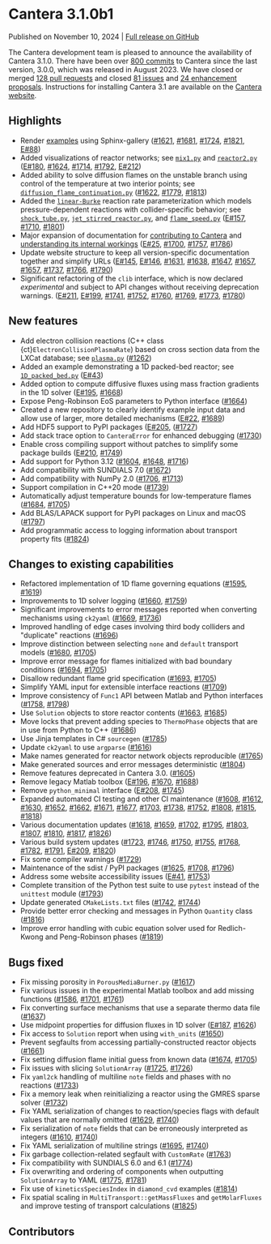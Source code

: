 # Cantera 3.1.0b1

Published on November 10, 2024 | [Full release on GitHub](https://github.com/Cantera/cantera/releases/tag/v3.1.0b1)

The Cantera development team is pleased to announce the availability of Cantera 3.1.0. There have been over [800 commits](https://github.com/Cantera/cantera/wiki/Cantera-3.1.0-Changelog) to Cantera since the last version, 3.0.0, which was released in August 2023. We have closed or merged [128 pull requests](https://github.com/Cantera/cantera/pulls?q=is%3Apr+merged%3A2023-08-23..2024-11-10+is%3Aclosed) and closed [81 issues](https://github.com/Cantera/cantera/issues?q=is%3Aissue+closed%3A2023-08-23..2024-12-14+is%3Aclosed) and [24 enhancement proposals](https://github.com/Cantera/enhancements/issues?q=is:issue+closed:2023-08-23..2024-12-14+is:closed). Instructions for installing Cantera 3.1 are available on the [Cantera website](/install/index).

## Highlights
- Render [examples](/examples/python/index) using Sphinx-gallery ([#1621](https://github.com/Cantera/cantera/pull/1621), [#1681](https://github.com/Cantera/cantera/pull/1681), [#1724](https://github.com/Cantera/cantera/pull/1724), [#1821](https://github.com/Cantera/cantera/pull/1821), [E#88](https://github.com/Cantera/enhancements/issues/88))
- Added visualizations of reactor networks; see [`mix1.py`](/examples/python/reactors/mix1) and [`reactor2.py`](/examples/python/reactors/reactor2) ([E#180](https://github.com/Cantera/enhancements/issues/180), [#1624](https://github.com/Cantera/cantera/pull/1624), [#1714](https://github.com/Cantera/cantera/pull/1714), [#1792](https://github.com/Cantera/cantera/pull/1792), [E#212](https://github.com/Cantera/enhancements/issues/212))
- Added ability to solve diffusion flames on the unstable branch using control of the temperature at two interior points; see [`diffusion_flame_continuation.py`](/examples/python/onedim/diffusion_flame_continuation) ([#1622](https://github.com/Cantera/cantera/pull/1622), [#1779](https://github.com/Cantera/cantera/pull/1779), [#1813](https://github.com/Cantera/cantera/pull/1813))
- Added the [`linear-Burke`](sec-linear-Burke) reaction rate parameterization which models pressure-dependent reactions with collider-specific behavior; see [`shock_tube.py`](/examples/python/kinetics/shock_tube), [`jet_stirred_reactor.py`](/examples/python/kinetics/jet_stirred_reactor), and [`flame_speed.py`](/examples/python/onedim/flame_speed) ([E#157](https://github.com/Cantera/enhancements/issues/157), [#1710](https://github.com/Cantera/cantera/pull/1710), [#1801](https://github.com/Cantera/cantera/pull/1801))
- Major expansion of documentation for [contributing to Cantera](/develop/index) and [understanding its internal workings](/reference/onedim/index) ([E#25](https://github.com/Cantera/enhancements/issues/25), [#1700](https://github.com/Cantera/cantera/pull/1700), [#1757](https://github.com/Cantera/cantera/pull/1757), [#1786](https://github.com/Cantera/cantera/pull/1786))
- Update website structure to keep all version-specific documentation together and simplify URLs ([E#145](https://github.com/Cantera/enhancements/issues/145), [E#146](https://github.com/Cantera/enhancements/issues/146), [#1631](https://github.com/Cantera/cantera/pull/1631), [#1638](https://github.com/Cantera/cantera/pull/1638), [#1647](https://github.com/Cantera/cantera/pull/1647), [#1657](https://github.com/Cantera/cantera/pull/1657), [#1657](https://github.com/Cantera/cantera/pull/1657), [#1737](https://github.com/Cantera/cantera/pull/1737), [#1766](https://github.com/Cantera/cantera/pull/1766), [#1790](https://github.com/Cantera/cantera/pull/1790))
- Significant refactoring of the `clib` interface, which is now declared *experimental* and subject to API changes without receiving deprecation warnings. ([E#211](https://github.com/Cantera/enhancements/issues/211), [E#199](https://github.com/Cantera/enhancements/issues/199), [#1741](https://github.com/Cantera/cantera/pull/1741), [#1752](https://github.com/Cantera/cantera/pull/1752), [#1760](https://github.com/Cantera/cantera/pull/1760), [#1769](https://github.com/Cantera/cantera/pull/1769), [#1773](https://github.com/Cantera/cantera/pull/1773), [#1780](https://github.com/Cantera/cantera/pull/1780))

## New features
- Add electron collision reactions (C++ class {ct}`ElectronCollisionPlasmaRate`) based on cross section data from the LXCat database; see [`plasma.py`](/examples/python/reactors/plasma) ([#1262](https://github.com/Cantera/cantera/pull/1262))
- Added an example demonstrating a 1D packed-bed reactor; see [`1D_packed_bed.py`](/examples/python/reactors/1D_packed_bed) ([E#43](https://github.com/Cantera/enhancements/issues/43))
- Added option to compute diffusive fluxes using mass fraction gradients in the 1D solver ([E#195](https://github.com/Cantera/enhancements/issues/195), [#1668](https://github.com/Cantera/cantera/pull/1668))
- Expose Peng-Robinson EoS parameters to Python interface ([#1664](https://github.com/Cantera/cantera/pull/1664))
- Created a new repository to clearly identify example input data and allow use of larger, more detailed mechanisms ([E#22](https://github.com/Cantera/enhancements/issues/22), [#1689](https://github.com/Cantera/cantera/pull/1689))
- Add HDF5 support to PyPI packages ([E#205](https://github.com/Cantera/enhancements/issues/205), ([#1727](https://github.com/Cantera/cantera/pull/1727))
- Add stack trace option to `CanteraError` for enhanced debugging ([#1730](https://github.com/Cantera/cantera/pull/1730))
- Enable cross compiling support without patches to simplify some package builds ([E#210](https://github.com/Cantera/enhancements/issues/210), [#1749](https://github.com/Cantera/cantera/pull/1749))
- Add support for Python 3.12 ([#1604](https://github.com/Cantera/cantera/pull/1604), [#1648](https://github.com/Cantera/cantera/pull/1648), [#1716](https://github.com/Cantera/cantera/pull/1716))
- Add compatibility with SUNDIALS 7.0 ([#1672](https://github.com/Cantera/cantera/pull/1672))
- Add compatibility with NumPy 2.0 ([#1706](https://github.com/Cantera/cantera/pull/1706), [#1713](https://github.com/Cantera/cantera/pull/1713))
- Support compilation in C++20 mode ([#1739](https://github.com/Cantera/cantera/pull/1739))
- Automatically adjust temperature bounds for low-temperature flames ([#1684](https://github.com/Cantera/cantera/issues/1684), [#1705](https://github.com/Cantera/cantera/pull/1705))
- Add BLAS/LAPACK support for PyPI packages on Linux and macOS ([#1797](https://github.com/Cantera/cantera/pull/1797))
- Add programmatic access to logging information about transport property fits ([#1824](https://github.com/Cantera/cantera/pull/1824))

## Changes to existing capabilities
- Refactored implementation of 1D flame governing equations ([#1595](https://github.com/Cantera/cantera/pull/1595), [#1619](https://github.com/Cantera/cantera/pull/1619))
- Improvements to 1D solver logging ([#1660](https://github.com/Cantera/cantera/pull/1660), [#1759](https://github.com/Cantera/cantera/pull/1759))
- Significant improvements to error messages reported when converting mechanisms using `ck2yaml` ([#1669](https://github.com/Cantera/cantera/pull/1669), [#1736](https://github.com/Cantera/cantera/pull/1736))
- Improved handling of edge cases involving third body colliders and "duplicate" reactions ([#1696](https://github.com/Cantera/cantera/pull/1696))
- Improve distinction between selecting `none` and `default` transport models ([#1680](https://github.com/Cantera/cantera/issues/1680), [#1705](https://github.com/Cantera/cantera/pull/1705))
- Improve error message for flames initialized with bad boundary conditions ([#1694](https://github.com/Cantera/cantera/issues/1694), [#1705](https://github.com/Cantera/cantera/pull/1705))
- Disallow redundant flame grid specification ([#1693](https://github.com/Cantera/cantera/issues/1693), [#1705](https://github.com/Cantera/cantera/pull/1705))
- Simplify YAML input for extensible interface reactions ([#1709](https://github.com/Cantera/cantera/pull/1709))
- Improve consistency of `Func1` API between Matlab and Python interfaces ([#1758](https://github.com/Cantera/cantera/pull/1758), [#1798](https://github.com/Cantera/cantera/pull/1798))
- Use `Solution` objects to store reactor contents ([#1663](https://github.com/Cantera/cantera/pull/1663), [#1685](https://github.com/Cantera/cantera/pull/1685))
- Move locks that prevent adding species to `ThermoPhase` objects that are in use from Python to C++ ([#1686](https://github.com/Cantera/cantera/pull/1686))
- Use Jinja templates in C# `sourcegen` ([#1785](https://github.com/Cantera/cantera/pull/1785))
- Update `ck2yaml` to use `argparse` ([#1616](https://github.com/Cantera/cantera/pull/1616))
- Make names generated for reactor network objects reproducible ([#1765](https://github.com/Cantera/cantera/pull/1765))
- Make generated sources and error messages deterministic ([#1804](https://github.com/Cantera/cantera/pull/1804))
- Remove features deprecated in Cantera 3.0. ([#1605](https://github.com/Cantera/cantera/pull/1605))
- Remove legacy Matlab toolbox ([E#196](https://github.com/Cantera/enhancements/issues/196), [#1670](https://github.com/Cantera/cantera/pull/1670), [#1688](https://github.com/Cantera/cantera/pull/1688))
- Remove `python_minimal` interface ([E#208](https://github.com/Cantera/enhancements/issues/208), [#1745](https://github.com/Cantera/cantera/pull/1745))
- Expanded automated CI testing and other CI maintenance ([#1608](https://github.com/Cantera/cantera/pull/1608), [#1612](https://github.com/Cantera/cantera/pull/1612), [#1630](https://github.com/Cantera/cantera/pull/1630), [#1652](https://github.com/Cantera/cantera/pull/1652), [#1662](https://github.com/Cantera/cantera/pull/1662), [#1671](https://github.com/Cantera/cantera/pull/1671), [#1677](https://github.com/Cantera/cantera/pull/1677), [#1703](https://github.com/Cantera/cantera/pull/1703), [#1738](https://github.com/Cantera/cantera/pull/1738), [#1752](https://github.com/Cantera/cantera/pull/1752), [#1808](https://github.com/Cantera/cantera/pull/1808), [#1815](https://github.com/Cantera/cantera/pull/1815), [#1818](https://github.com/Cantera/cantera/pull/1818))
- Various documentation updates ([#1618](https://github.com/Cantera/cantera/pull/1618), [#1659](https://github.com/Cantera/cantera/pull/1659), [#1702](https://github.com/Cantera/cantera/pull/1702), [#1795](https://github.com/Cantera/cantera/pull/1795), [#1803](https://github.com/Cantera/cantera/pull/1803), [#1807](https://github.com/Cantera/cantera/pull/1807), [#1810](https://github.com/Cantera/cantera/pull/1810), [#1817](https://github.com/Cantera/cantera/pull/1817), [#1826](https://github.com/Cantera/cantera/pull/1826))
- Various build system updates ([#1723](https://github.com/Cantera/cantera/pull/1723), [#1746](https://github.com/Cantera/cantera/pull/1746), [#1750](https://github.com/Cantera/cantera/pull/1750), [#1755](https://github.com/Cantera/cantera/pull/1755), [#1768](https://github.com/Cantera/cantera/pull/1768), [#1782](https://github.com/Cantera/cantera/pull/1782), [#1791](https://github.com/Cantera/cantera/pull/1791), [E#209](https://github.com/Cantera/enhancements/issues/209), [#1820](https://github.com/Cantera/cantera/pull/1820))
- Fix some compiler warnings ([#1729](https://github.com/Cantera/cantera/pull/1729))
- Maintenance of the sdist / PyPI packages ([#1625](https://github.com/Cantera/cantera/pull/1625), [#1708](https://github.com/Cantera/cantera/pull/1708), [#1796](https://github.com/Cantera/cantera/pull/1796))
- Address some website accessibility issues ([E#41](https://github.com/Cantera/enhancements/issues/41), [#1753](https://github.com/Cantera/cantera/pull/1753))
- Complete transition of the Python test suite to use `pytest` instead of the `unittest` module ([#1793](https://github.com/Cantera/cantera/pull/1793))
- Update generated `CMakeLists.txt` files ([#1742](https://github.com/Cantera/cantera/issues/1742), [#1744](https://github.com/Cantera/cantera/pull/1744))
- Provide better error checking and messages in Python `Quantity` class ([#1816](https://github.com/Cantera/cantera/pull/1816))
- Improve error handling with cubic equation solver used for Redlich-Kwong and Peng-Robinson phases ([#1819](https://github.com/Cantera/cantera/pull/1819))

## Bugs fixed
- Fix missing porosity in `PorousMediaBurner.py` ([#1617](https://github.com/Cantera/cantera/pull/1617))
- Fix various issues in the experimental Matlab toolbox and add missing functions ([#1586](https://github.com/Cantera/cantera/pull/1586), [#1701](https://github.com/Cantera/cantera/pull/1701), [#1761](https://github.com/Cantera/cantera/pull/1761))
- Fix converting surface mechanisms that use a separate thermo data file ([#1637](https://github.com/Cantera/cantera/pull/1637))
- Use midpoint properties for diffusion fluxes in 1D solver ([E#187](https://github.com/Cantera/enhancements/issues/187), [#1626](https://github.com/Cantera/cantera/pull/1626))
- Fix access to `Solution` report when using `with_units` ([#1650](https://github.com/Cantera/cantera/pull/1650))
- Prevent segfaults from accessing partially-constructed reactor objects ([#1661](https://github.com/Cantera/cantera/pull/1661))
- Fix setting diffusion flame initial guess from known data ([#1674](https://github.com/Cantera/cantera/issues/1674), [#1705](https://github.com/Cantera/cantera/pull/1705))
- Fix issues with slicing `SolutionArray` ([#1725](https://github.com/Cantera/cantera/pull/1725), [#1726](https://github.com/Cantera/cantera/pull/1726))
- Fix `yaml2ck` handling of multiline `note` fields and phases with no reactions ([#1733](https://github.com/Cantera/cantera/pull/1733))
- Fix a memory leak when reinitializing a reactor using the GMRES sparse solver ([#1732](https://github.com/Cantera/cantera/pull/1732))
- Fix YAML serialization of changes to reaction/species flags with default values that are normally omitted ([#1629](https://github.com/Cantera/cantera/issues/1629), [#1740](https://github.com/Cantera/cantera/pull/1740))
- Fix serialization of `note` fields that can be erroneously interpreted as integers ([#1610](https://github.com/Cantera/cantera/issues/1610), [#1740](https://github.com/Cantera/cantera/pull/1740))
- Fix YAML serialization of multiline strings ([#1695](https://github.com/Cantera/cantera/issues/1695), [#1740](https://github.com/Cantera/cantera/pull/1740))
- Fix garbage collection-related segfault with `CustomRate` ([#1763](https://github.com/Cantera/cantera/pull/1763))
- Fix compatibility with SUNDIALS 6.0 and 6.1 ([#1774](https://github.com/Cantera/cantera/pull/1774))
- Fix overwriting and ordering of components when outputting `SolutionArray` to YAML ([#1775](https://github.com/Cantera/cantera/pull/1775), [#1781](https://github.com/Cantera/cantera/pull/1781))
- Fix use of `kineticsSpeciesIndex` in `diamond_cvd` examples ([#1814](https://github.com/Cantera/cantera/pull/1814))
- Fix spatial scaling in `MultiTransport::getMassFluxes` and `getMolarFluxes` and improve testing of transport calculations ([#1825](https://github.com/Cantera/cantera/pull/1825))

## Contributors
